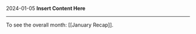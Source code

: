2024-01-05
__Insert Content Here__
_______________________
To see the overall month: [[January Recap]].